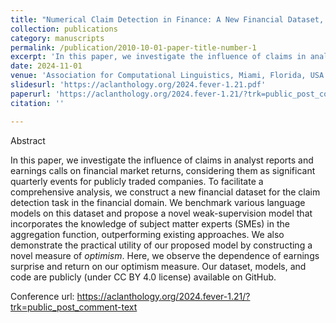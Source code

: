 ```yaml
---
title: "Numerical Claim Detection in Finance: A New Financial Dataset, Weak-Supervision Model, and Market Analysis"
collection: publications
category: manuscripts
permalink: /publication/2010-10-01-paper-title-number-1
excerpt: 'In this paper, we investigate the influence of claims in analyst reports and earnings calls on financial market returns, considering them as significant quarterly events for publicly traded companies. '
date: 2024-11-01
venue: 'Association for Computational Linguistics, Miami, Florida, USA'
slidesurl: 'https://aclanthology.org/2024.fever-1.21.pdf'
paperurl: 'https://aclanthology.org/2024.fever-1.21/?trk=public_post_comment-text'
citation: ''

---
```


Abstract

In this paper, we investigate the influence of claims in analyst reports and earnings calls on financial market returns, considering them as significant quarterly events for publicly traded companies. To facilitate a comprehensive analysis, we construct a new financial dataset for the claim detection task in the financial domain. We benchmark various language models on this dataset and propose a novel weak-supervision model that incorporates the knowledge of subject matter experts (SMEs) in the aggregation function, outperforming existing approaches. We also demonstrate the practical utility of our proposed model by constructing a novel measure of *optimism*. Here, we observe the dependence of earnings surprise and return on our optimism measure. Our dataset, models, and code are publicly (under CC BY 4.0 license) available on GitHub.

Conference url: https://aclanthology.org/2024.fever-1.21/?trk=public_post_comment-text
